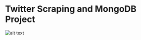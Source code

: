 # Twitter Scraping and MongoDB Project


![alt text](https://github.com/ktroutman/Twitter_Mongo_Proj/blob/master/title_image.jpg)
